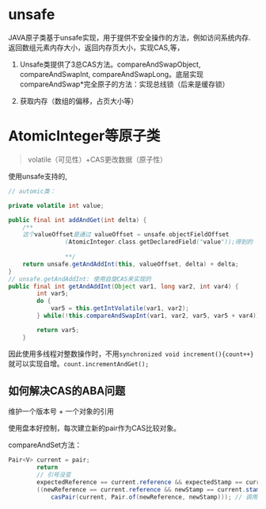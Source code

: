 # unsafe

JAVA原子类基于unsafe实现，用于提供不安全操作的方法，例如访问系统内存. 返回数组元素内存大小，返回内存页大小，实现CAS,等，

1. Unsafe类提供了3总CAS方法。compareAndSwapObject, compareAndSwapInt, compareAndSwapLong。底层实现compareAndSwap*完全原子的方法：实现总线锁（后来是缓存锁）

2. 获取内存（数组的偏移，占页大小等）

# AtomicInteger等原子类

> volatile（可见性）+CAS更改数据（原子性）

使用unsafe支持的, 
```java
// automic类：

private volatile int value;

public final int addAndGet(int delta) {
    /**
    这个valueOffset是通过 valueOffset = unsafe.objectFieldOffset
                (AtomicInteger.class.getDeclaredField("value"));得到的
                
                **/
    return unsafe.getAndAddInt(this, valueOffset, delta) + delta;
}
// unsafe.getAndAddInt: 使用自旋CAS来实现的
public final int getAndAddInt(Object var1, long var2, int var4) {
        int var5;
        do {
            var5 = this.getIntVolatile(var1, var2);
        } while(!this.compareAndSwapInt(var1, var2, var5, var5 + var4));

        return var5;
    }
```

因此使用多线程对整数操作时，不用`synchronized void increment(){count++}`就可以实现自增。`count.incrementAndGet();`

## 如何解决CAS的ABA问题

维护一个版本号 + 一个对象的引用

使用盘本好控制，每次建立新的pair作为CAS比较对象。

compareAndSet方法：
```java
Pair<V> current = pair;
        return
        // 引号没变
        expectedReference == current.reference && expectedStamp == current.stamp &&
        ((newReference == current.reference && newStamp == current.stamp) ||
            casPair(current, Pair.of(newReference, newStamp))); // 调用unsafe的CAS方法

```